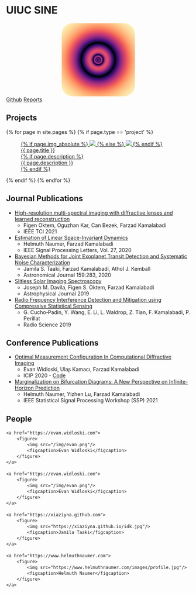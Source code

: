 # UIUC SINE

<img src="logo.png" style="margin: auto; display: block; border-radius: 30px;" width="200px">

<nav>
    <span><a href="https://github.com/uiuc-sine">Github</a></span>
    <span><a href="reports">Reports</a></span>
</nav>

## Projects

<div class="grid">
{% for page in site.pages %}
    {% if page.type == 'project' %}
    <a href="{{ site.baseurl }}{{ page.url }}">
        <figure>
            {% if page.img_absolute %}
            <img src="{{ page.img }}"/>
            {% else %}
            <img src="{{ page.dir }}{{ page.img }}"/>
            {% endif %}
            <figcaption>{{ page.title }}</figcaption>
            {% if page.description %}
            <figcaption class="description">{{ page.description }}</figcaption>
            {% endif %}
        </figure>
    </a>
    {% endif %}
{% endfor %}
</div>

## Journal Publications

- [High-resolution multi-spectral imaging with diffractive lenses and learned reconstruction](https://ieeexplore.ieee.org/document/9415140)
    - Figen Oktem, Oguzhan Kar, Can Bezek, Farzad Kamalabadi
    - IEEE TCI 2021
- [Estimation of Linear Space-Invariant Dynamics](https://ieeexplore.ieee.org/document/9272542)
    - Helmuth Naumer, Farzad Kamalabadi
    - IEEE Signal Processing Letters, Vol. 27, 2020
- [Bayesian Methods for Joint Exoplanet Transit Detection and Systematic Noise Characterization](https://iopscience.iop.org/article/10.3847/1538-3881/ab8e38/meta)
    - Jamila S. Taaki, Farzad Kamalabadi, Athol J. Kemball
    - Astronomical Journal 159:283, 2020 
- [Slitless Solar Imaging Spectroscopy](https://iopscience.iop.org/article/10.3847/1538-4357/ab372a/meta)
    - Joseph M. Davila, Figen S. Oktem, Farzad Kamalabadi
    - Astrophysical Journal 2019
- [Radio Frequency Interference Detection and Mitigation using Compressive Statistical Sensing](https://agupubs.onlinelibrary.wiley.com/doi/abs/10.1029/2019RS006902)
    - G. Cucho‐Padin, Y. Wang, E. Li, L. Waldrop, Z. Tian, F. Kamalabadi, P. Perillat
    - Radio Science 2019

## Conference Publications

- [Optimal Measurement Configuration In Computational Diffractive Imaging](https://arxiv.org/pdf/2005.11877)
    - Evan Widloski, Ulaʂ Kamacı, Farzad Kamalabadi
    - ICIP 2020 - [Code](https://github.com/UIUC-SINE/MAS/tree/master/reports/ICIP_2020)
- [Marginalization on Bifurcation Diagrams: A New Perspective on Infinite-Horizon Prediction]()
    - Helmuth Naumer, Yizhen Lu, Farzad Kamalabadi
    - IEEE Statistical Signal Processing Workshop (SSP) 2021

## People

<div class="grid">

    <a href="https://evan.widloski.com">
        <figure>
            <img src="/img/evan.png"/>
            <figcaption>Evan Widloski</figcaption>
        </figure>
    </a>

    <a href="https://evan.widloski.com">
        <figure>
            <img src="/img/evan.png"/>
            <figcaption>Evan Widloski</figcaption>
        </figure>
    </a>

    <a href="https://xiaziyna.github.com">
        <figure>
            <img src="https://xiaziyna.github.io/idk.jpg"/>
            <figcaption>Jamila Taaki</figcaption>
        </figure>
    </a>

    <a href="https://www.helmuthnaumer.com">
        <figure>
            <img src="https://www.helmuthnaumer.com/images/profile.jpg"/>
            <figcaption>Helmuth Naumer</figcaption>
        </figure>
    </a>

</div>
